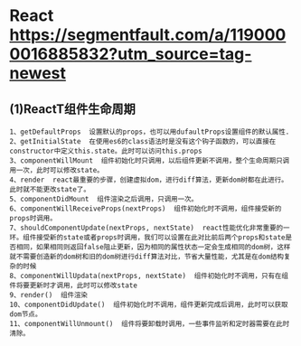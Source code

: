 React https://segmentfault.com/a/1190000016885832?utm_source=tag-newest
===

(1)ReactT组件生命周期
---

    1、getDefaultProps  设置默认的props，也可以用dufaultProps设置组件的默认属性.
    2、getInitialState  在使用es6的class语法时是没有这个钩子函数的，可以直接在constructor中定义this.state。此时可以访问this.props
    3、componentWillMount  组件初始化时只调用，以后组件更新不调用，整个生命周期只调用一次，此时可以修改state。
    4、render  react最重要的步骤，创建虚拟dom，进行diff算法，更新dom树都在此进行。此时就不能更改state了。
    5、componentDidMount  组件渲染之后调用，只调用一次。
    6、componentWillReceiveProps(nextProps)  组件初始化时不调用，组件接受新的props时调用。
    7、shouldComponentUpdate(nextProps, nextState)  react性能优化非常重要的一环。组件接受新的state或者props时调用，我们可以设置在此对比前后两个props和state是否相同，如果相同则返回false阻止更新，因为相同的属性状态一定会生成相同的dom树，这样就不需要创造新的dom树和旧的dom树进行diff算法对比，节省大量性能，尤其是在dom结构复杂的时候
    8、componentWillUpdata(nextProps, nextState)  组件初始化时不调用，只有在组件将要更新时才调用，此时可以修改state
    9、render()  组件渲染
    10、componentDidUpdate()  组件初始化时不调用，组件更新完成后调用，此时可以获取dom节点。
    11、componentWillUnmount()  组件将要卸载时调用，一些事件监听和定时器需要在此时清除。